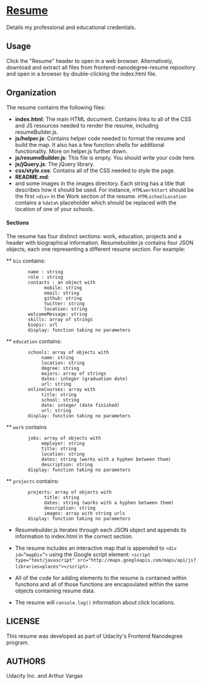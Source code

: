 # [Resume](http://ahvar.github.io/resume/index.html)

Details my professional and educational credentials.  

## Usage

Click the "Resume" header to open in a web browser.  Alternatively, download and extract all files from frontend-nanodegree-resume repository and open in a browser by double-clicking the index.html file.

## Organization

The resume contains the following files:

* **index.html**: The main HTML document. Contains links to all of the CSS and JS resources needed to render the resume, including resumeBuilder.js.
* **js/helper.js**: Contains helper code needed to format the resume and build the map. It also has a few function shells for additional functionality. More on helper.js further down.
* **js/resumeBuilder.js**: This file is empty. You should write your code here.
* **js/jQuery.js**: The jQuery library.
* **css/style.css**: Contains all of the CSS needed to style the page.
* **README.md**: 
* and some images in the images directory.
Each string has a title that describes how it should be used. For instance, `HTMLworkStart` should be the first `<div>` in the Work section of the resume. `HTMLschoolLocation` contains a `%data%` placeholder which should be replaced with the location of one of your schools.

#### Sections

The resume has four distinct sections: work, education, projects and a header with biographical information. Resumebuilder.js contains four JSON objects, each one representing a different resume section. For example:

** `bio` contains:
        
            name : string
            role : string
            contacts : an object with
                  mobile: string
                  email: string 
                  github: string
                  twitter: string 
                  location: string
            welcomeMessage: string 
            skills: array of strings
            biopic: url
            display: function taking no parameters

** `education` contains:
      
            schools: array of objects with
                 name: string
                 location: string
                 degree: string
                 majors: array of strings
                 dates: integer (graduation date)
                 url: string
            onlineCourses: array with
                 title: string
                 school: string
                 date: integer (date finished)
                 url: string
            display: function taking no parameters

** `work` contains
          
            jobs: array of objects with
                 employer: string 
                 title: string 
                 location: string 
                 dates: string (works with a hyphen between them)
                 description: string 
            display: function taking no parameters

** `projects` contains:

            projects: array of objects with
                  title: string 
                  dates: string (works with a hyphen between them)
                  description: string
                  images: array with string urls
            display: function taking no parameters

* Resumebuilder.js iterates through each JSON object and appends its information to index.html in the correct section.

 
* The resume includes an interactive map that is appended to  `<div id=”mapDiv”>` using the Google script element: `<script type="text/javascript" src="http://maps.googleapis.com/maps/api/js?libraries=places"></script>` . 

* All of the code for adding elements to the resume is contained within functions and all of those functions are encapsulated within the same objects containing resume data. 
* The resume will `console.log()` information about click locations. 

## LICENSE

This resume was developed as part of Udacity's Frontend Nanodegree program.  

## AUTHORS

Udacity Inc.  and Arthur Vargas
